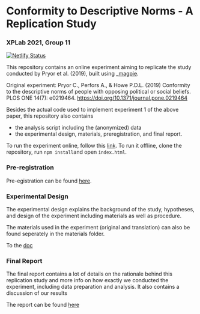 # Conformity to Descriptive Norms - A Replication Study

### XPLab 2021, Group 11

[![Netlify Status](https://api.netlify.com/api/v1/badges/0d602036-c306-4991-add8-933e1315b514/deploy-status)](https://app.netlify.com/sites/xplab-experiment/deploys)

This repository contains an online experiment aiming to replicate the study conducted by Pryor et al. (2019), built using [_magpie](https://magpie-ea.github.io/magpie-site/index.html).

Original experiment:
Pryor C., Perfors A., & Howe P.D.L. (2019) Conformity to the descriptive norms of people with opposing political or social beliefs. PLOS ONE 14(7): e0219464.
https://doi.org/10.1371/journal.pone.0219464

Besides the actual code used to implement experiment 1 of the above paper, this repository also contains
- the analysis script including the (anonymized) data
- the experimental design, materials, preregistration, and final report.

To run the experiment online, follow this [link](https://xplab-experiment.netlify.app/).
To run it offline, clone the repository, run `npm install`and open `index.html`.

### Pre-registration

Pre-egistration can be found [here](https://docs.google.com/document/d/1CCQkq4oDIhbHExP1hN3MqmDhb2hkvaL9vd0gSe-Q7Lw/edit?usp=sharing).


### Experimental Design

The experimental design explains the background of the study, hypotheses, and design of the experiment including materials as well as procedure.

The materials used in the experiment (original and translation) can also be found seperately in the materials folder.

To the [doc](https://docs.google.com/document/d/1S7nyP9rwfJwY5D7-UHAcCHOuor9c3zCs8DOGnvblIhU/edit?usp=sharing)

### Final Report

The final report contains a lot of details on the rationale behind this replication study and more info on how exactly we conducted the experiment, including data preparation and analysis. It also contains a discussion of our results

The report can be found [here](https://docs.google.com/document/d/1hUTgHQijjnyKsgczAsuLZj5T_Y_WvzVF_I2NYsoAy_I/edit?usp=sharing)